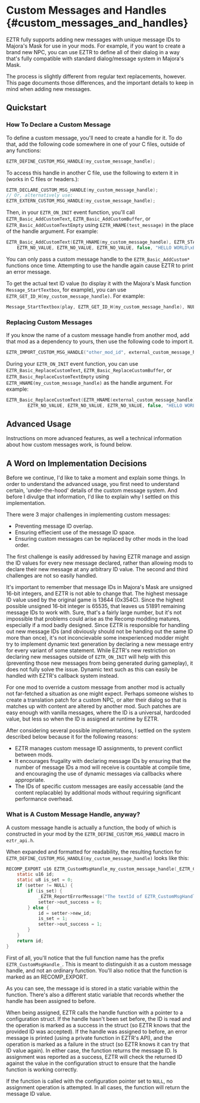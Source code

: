 # Custom Messages and Handles {#custom_messages_and_handles}

EZTR fully supports adding new messages with unique message IDs to Majora's Mask for use in your mods. For example, if you want to create a
brand new NPC, you can use EZTR to define all of their dialog in a way that's fully compatible with standard dialog/message system in Majora's Mask.

The process is slightly different from regular text replacements, however. This page documents those differences, and the important details to
keep in mind when adding new messages.

## Quickstart

### How To Declare a Custom Message

To define a custom message, you'll need to create a handle for it. To do that, add the following code somewhere in one of your C files, outside of any functions:

```C
EZTR_DEFINE_CUSTOM_MSG_HANDLE(my_custom_message_handle);
```

To access this handle in another C file, use the following to extern it in (works in C files or headers.):

```C
EZTR_DECLARE_CUSTOM_MSG_HANDLE(my_custom_message_handle);
// Or, alternatively use:
EZTR_EXTERN_CUSTOM_MSG_HANDLE(my_custom_message_handle);
```

Then, in your `EZTR_ON_INIT` event function, you'll call `EZTR_Basic_AddCustomText`, `EZTR_Basic_AddCustomBuffer`, or `EZTR_Basic_AddCustomTextEmpty` using
`EZTR_HNAME(test_message)` in the place of the handle argument. For example:

```C
EZTR_Basic_AddCustomText(EZTR_HNAME(my_custom_message_handle), EZTR_STANDARD_TEXT_BOX_I, 0, EZTR_ICON_NO_ICON, 
    EZTR_NO_VALUE, EZTR_NO_VALUE, EZTR_NO_VALUE, false, "HELLO WORLD\xBF", NULL);
```

You can only pass a custom message handle to the `EZTR_Basic_AddCustom*` functions once time. Attempting to use the handle again cause EZTR to print an error message.

To get the actual text ID value (to display it with the Majora's Mask function `Message_StartTextbox`, for example), you can use `EZTR_GET_ID_H(my_custom_message_handle)`. For example:

```C
Message_StartTextbox(play, EZTR_GET_ID_H(my_custom_message_handle), NULL);
```

### Replacing Custom Messages

If you know the name of a custom message handle from another mod, add that mod as a dependency to yours, then use the following code to import it.

```C
EZTR_IMPORT_CUSTOM_MSG_HANDLE("other_mod_id", external_custom_message_handle)
```

During your `EZTR_ON_INIT` event function, you can use `EZTR_Basic_ReplaceCustomText`, `EZTR_Basic_ReplaceCustomBuffer`, or `EZTR_Basic_ReplaceCustomTextEmpty` using `EZTR_HNAME(my_custom_message_handle)` as the handle argument. For example:

```C
EZTR_Basic_ReplaceCustomText(EZTR_HNAME(external_custom_message_handle), EZTR_STANDARD_TEXT_BOX_I, 0, EZTR_ICON_NO_ICON, 
        EZTR_NO_VALUE, EZTR_NO_VALUE, EZTR_NO_VALUE, false, "HELLO WORLD AGAIN!!\xBF", NULL);
```

## Advanced Usage

Instructions on more advanced features, as well a technical information about how custom messages work, is found below.

## A Word on Implementation Decisions

Before we continue, I'd like to take a moment and explain some things. In order to understand the advanced usage, you first need to understand certain, 'under-the-hood' details of the custom message system. And before I divulge that information, I'd like to explain why I settled on this implementation.

There were 3 major challenges in implementing custom messages:

* Preventing message ID overlap.
* Ensuring effiecient use of the message ID space.
* Ensuring custom messages can be replaced by other mods in the load order.

The first challenge is easily addressed by having EZTR manage and assign the ID values for every new message declared, rather than allowing mods to
declare their new message at any arbitrary ID value. The second and third challenges are not so easily handled.

It's important to remember that message IDs in Majora's Mask are unsigned 16-bit integers, and EZTR is not able to change that. The highest message ID
value used by the original game is 13644 (0x354C). Since the highest possible unsigned 16-bit integer is 65535, that leaves us 51891 remaining message
IDs to work with. Sure, that's a fairly large number, but it's not impossible that problems could arise as the Recomp modding matures, especially if
a mod badly designed. Since EZTR is responsible for handling out new message IDs (and obviously should not be handing out the same ID more than once),
it's not inconcievable some inexperienced modder might try to implement dynamic text generation by declaring a new message entry for every variant of
some statement. While EZTR's new restriction on declaring new messages outside of `EZTR_ON_INIT` will help with this (preventing those new messages from
being generated during gameplay), it does not fully solve the issue. Dynamic text such as this can easily be handled with EZTR's callback system instead.

For one mod to override a custom message from another mod is actually not far-fetched a situation as one might expect. Perhaps someone wishes to create
a translation patch for a custom NPC, or alter their dialog so that is matches up with content are altered by another mod. Such patches are easy enough
with vanilla messages, where the ID is a universal, hardcoded value, but less so when the ID is assigned at runtime by EZTR.

After considering several possible implementations, I settled on the system described below because it for the following reasons:

* EZTR manages custom message ID assignments, to prevent conflict between mods.
* It encourages frugality with declaring message IDs by ensuring that the number of message IDs a mod will receive is countable at compile time, and encouraging the use of dynamic messages via callbacks where appropriate.
* The IDs of specific custom messages are easily accessable (and the content replacable) by additional mods without requiring significant performance overhead.

### What is A Custom Message Handle, anyway?

A custom message handle is actually a function, the body of which is constructed in your mod by the `EZTR_DEFINE_CUSTOM_MSG_HANDLE` macro in `eztr_api.h`.

When expanded and formatted for readability, the resulting function for `EZTR_DEFINE_CUSTOM_MSG_HANDLE(my_custom_message_handle)` looks like this:

```C
RECOMP_EXPORT u16 EZTR_CustomMsgHandle_my_custom_message_handle(_EZTR_CustomMsgHandleSetter* setter) {
    static u16 id;
    static u8 is_set = 0;
    if (setter != NULL) {
        if (is_set) {
            _EZTR_ReportErrorMessage("The textId of EZTR_CustomMsgHandle 'my_custom_message_handle' has already been set and will not be updated.");
            setter->out_success = 0;
        } else { 
            id = setter->new_id;
            is_set = 1;
            setter->out_success = 1;
        }
    } 
    return id; 
}
```

First of all, you'll notice that the full function name has the prefix `EZTR_CustomMsgHandle_`. This is meant to distinguish it as a custom message handle, and not an ordinary function. You'll also notice that the function is marked as an RECOMP_EXPORT.

As you can see, the message id is stored in a static variable within the function. There's also a different static variable that records whether the handle has been assigned to before.

When being assigned, EZTR calls the handle function with a pointer to a configuration struct. If the handle hasn't been set before, the ID is read and the operation is marked as a success in the struct (so EZTR knows that the provided ID was accepted). If the handle was assigned to before, an error message is printed (using a private function in EZTR's API), and the operation is marked as a failure in the struct (so EZTR knows it can try that ID value again). In either case, the function returns the message ID. Is assignment was reported as a success, EZTR will check the returned ID against the value in the configuration struct to ensure that the handle function is working correctly.

If the function is called with the configuration pointer set to `NULL`, no assignment operation is attempted. In all cases, the function will return the message ID value.
